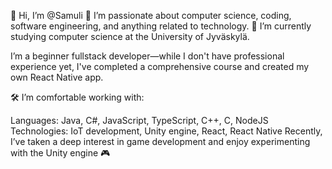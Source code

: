 👋 Hi, I’m @Samuli
👀 I’m passionate about computer science, coding, software engineering, and anything related to technology.
🌱 I’m currently studying computer science at the University of Jyväskylä.

I’m a beginner fullstack developer—while I don't have professional experience yet, I've completed a comprehensive course and created my own React Native app.

🛠️ I’m comfortable working with:

Languages: Java, C#, JavaScript, TypeScript, C++, C, NodeJS
Technologies: IoT development, Unity engine, React, React Native
Recently, I’ve taken a deep interest in game development and enjoy experimenting with the Unity engine 🎮 

<!--- Samuliej/Samuliej is a ✨ special ✨ repository because its `README.md` (this file) appears on your GitHub profile. You can click the Preview link to take a look at your changes. --->
